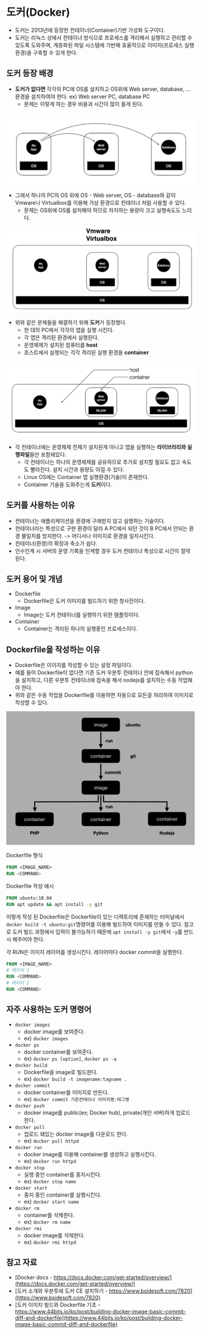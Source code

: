 # 도커(Docker)

- 도커는 2013년에 등장한 컨테이너(Container)기반 가상화 도구이다.
- 도커는 리눅스 상에서 컨테이너 방식으로 프로세스를 격리해서 실행하고 관리할 수 있도록 도와주며, 계층화된 파일 시스템에 기반해 효율적으로 이미지(프로세스 실행 환경)을 구축할 수 있게 한다.

## 도커 등장 배경

- **도커가 없다면** 각각의 PC에 OS를 설치하고 OS위에 Web server, database, ... 환경을 설치하여야 한다. ex) Web server PC, database PC
  - 문제는 이렇게 하는 경우 비용과 시간이 많이 들게 된다.

![docker_basic1](./img/docker_basic1.png)

- 그래서 하나의 PC의 OS 위에 OS - Web server, OS - database와 같이 Vmware나 Virtualbox를 이용해 가상 환경으로 컨테이너 처럼 사용할 수 있다.
  - 문제는 OS위에 OS를 설치해야 하므로 차지하는 용량이 크고 실행속도도 느리다.

![docker_basic2](./img/docker_basic2.png)

- 위와 같은 문제들을 해결하기 위해 **도커**가 등장했다.
  - 한 대의 PC에서 각각의 앱을 실행 시킨다.
  - 각 앱은 격리된 환경에서 실행된다.
  - 운영체제가 설치된 컴퓨터를 **host**
  - 호스트에서 실행되는 각각 격리된 실행 환경을 **container**

![docker_basic3](./img/docker_basic3.png)

- 각 컨테이너에는 운영체제 전체가 설치된게 아니고 앱을 실행하는 **라이브러리와 실행파일**들만 포함돼있다.
  - 각 컨테이너는 하나의 운영체제를 공유하므로 추가로 설치할 필요도 없고 속도도 빨라진다. 설치 시간과 용량도 아낄 수 있다.
  - Linux OS에는 Container 앱 실행환경(기술)이 존재한다.
  - Container 기술을 도와주는게 **도커**이다.

## 도커를 사용하는 이유

- 컨테이너는 애플리케이션을 환경에 구애받지 않고 실행하는 기술이다.
- 컨테이너라는 특성으로 구현 환경이 달라 A PC에서 되던 것이 B PC에서 안되는 환경 불일치를 방지한다. -> 어디서나 이미지로 환경을 일치시킨다.
- 컨테이너(환경)의 확장과 축소가 쉽다.
- 인수인계 시 서버의 운영 기록을 인계할 경우 도커 컨테이너 특성으로 시간이 절약된다.

## 도커 용어 및 개념

- Dockerfile
  - Dockerfile은 도커 이미지를 빌드하기 위한 청사진이다.
- Image
  - Image는 도커 컨테이너를 실행하기 위한 템플릿이다.
- Container
  - Container는 격리된 하나의 실행중인 프로세스이다.

## Dockerfile을 작성하는 이유

- Dockerfile은 이미지를 작성할 수 있는 설정 파일이다.
- 예를 들어 Dockerfile이 없다면 기존 도커 우분투 컨테이너 안에 접속해서 python을 설치하고, 다른 우분투 컨테이너에 접속을 해서 nodejs를 설치하는 수동 작업해야 한다.
- 위와 같은 수동 작업을 Dockerfile를 이용하면 자동으로 모든걸 처리하여 이미지로 작성할 수 있다.

![docker commit](./img/docker_commit2.png)

Dockerfile 형식

```Dockerfile
FROM <IMAGE_NAME>
RUN <COMMAND>
```

Dockerfile 작성 예시

```Dockerfile
FROM ubuntu:18.04
RUN apt update && apt install -y git
```

이렇게 작성 된 Dockerfile은 Dockerfile이 있는 디렉토리에 존재하는 터미널에서 `docker build -t ubuntu:git`명령어를 이용해 빌드하여 이미지를 만들 수 있다.
참고로 도커 빌드 과정에서 입력이 불가능하기 때문에 `apt install -y git`에서 `-y`를 반드시 해주어야 한다.

각 RUN은 이미지 레이어를 생성시킨다.
레이어마다 docker commit을 실행한다.

```Dockerfile
FROM <IMAGE_NAME>
# 레이어 1
RUN <COMMAND>
# 레이어 2
RUN <COMMAND>
```

## 자주 사용하는 도커 명령어

- `docker images`
  - docker image를 보여준다.
  - ex) `docker images`
- `docker ps`
  - docker container를 보여준다.
  - ex) `docker ps [option]`, `docker ps -a`
- `docker build`
  - Dockerfile을 image로 빌드한다.
  - ex) `docker build -t imagename:tagname .`
- `docker commit`
  - docker container를 이미지로 만든다.
  - ex) `docker commit 기준컨테이너 이미지명:태그명`
- `docker push`
  - docker image를 public(ex; Docker hub), private(개인 서버)하게 업로드 한다.
- `docker pull`
  - 업로드 돼있는 docker image를 다운로드 한다.
  - ex) `docker pull httpd`
- `docker run`
  - docker image를 이용해 container를 생성하고 실행시킨다.
  - ex) `docker run httpd`
- `docker stop`
  - 실행 중인 container를 중지시킨다.
  - ex) `docker stop name`
- `docker start`
  - 중지 중인 container를 실행시킨다.
  - ex) `docker start name`
- `docker rm`
  - container를 삭제한다.
  - ex) `docker rm name`
- `docker rmi`
  - docker image를 삭제한다.
  - ex) `docker rmi httpd`

## 참고 자료

- [Docker docs - https://docs.docker.com/get-started/overview/](https://docs.docker.com/get-started/overview/)
- [도커 소개와 우분투에 도커 CE 설치하기 - https://www.bsidesoft.com/7820](https://www.bsidesoft.com/7820)
- [도커 이미지 빌드와 Dockerfile 기초 - https://www.44bits.io/ko/post/building-docker-image-basic-commit-diff-and-dockerfile](https://www.44bits.io/ko/post/building-docker-image-basic-commit-diff-and-dockerfile)
